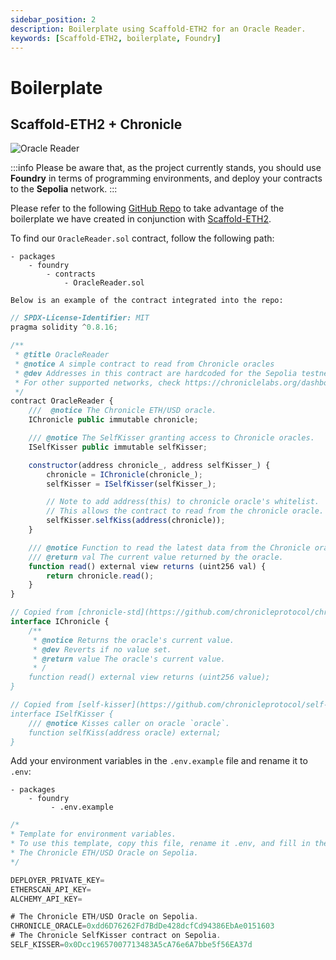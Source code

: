 ```yaml
---
sidebar_position: 2
description: Boilerplate using Scaffold-ETH2 for an Oracle Reader.
keywords: [Scaffold-ETH2, boilerplate, Foundry]
---
```

# Boilerplate

## Scaffold-ETH2 + Chronicle

<div style={{textAlign: 'center'}}>
<img
    src="/img/Developers/Boilerplate/OracleReader.png"
    alt="Oracle Reader"
/>
</div>

:::info
Please be aware that, as the project currently stands, you should use **Foundry** in terms of programming environments, and deploy your contracts to the **Sepolia** network.
:::

Please refer to the following [GitHub Repo](https://github.com/chronicleprotocol/scaffold-oracle-reader) to take advantage of the boilerplate we have created in conjunction with [Scaffold-ETH2](https://scaffoldeth.io/). 


To find our `OracleReader.sol` contract, follow the following path: 

```
- packages
    - foundry
        - contracts
            - OracleReader.sol
```
    Below is an example of the contract integrated into the repo:

```js
// SPDX-License-Identifier: MIT
pragma solidity ^0.8.16;

/**
 * @title OracleReader
 * @notice A simple contract to read from Chronicle oracles
 * @dev Addresses in this contract are hardcoded for the Sepolia testnet.
 * For other supported networks, check https://chroniclelabs.org/dashboard/oracles.
 */
contract OracleReader {
    ///  @notice The Chronicle ETH/USD oracle.
    IChronicle public immutable chronicle;

    /// @notice The SelfKisser granting access to Chronicle oracles.
    ISelfKisser public immutable selfKisser;

    constructor(address chronicle_, address selfKisser_) {
        chronicle = IChronicle(chronicle_);
        selfKisser = ISelfKisser(selfKisser_);

        // Note to add address(this) to chronicle oracle's whitelist.
        // This allows the contract to read from the chronicle oracle.
        selfKisser.selfKiss(address(chronicle));
    }

    /// @notice Function to read the latest data from the Chronicle oracle.
    /// @return val The current value returned by the oracle.
    function read() external view returns (uint256 val) {
        return chronicle.read();
    }
}

// Copied from [chronicle-std](https://github.com/chronicleprotocol/chronicle-std/blob/main/src/IChronicle.sol).
interface IChronicle {
    /**
     * @notice Returns the oracle's current value.
     * @dev Reverts if no value set.
     * @return value The oracle's current value.
     * /
    function read() external view returns (uint256 value);
}

// Copied from [self-kisser](https://github.com/chronicleprotocol/self-kisser/blob/main/src/ISelfKisser.sol).
interface ISelfKisser {
    /// @notice Kisses caller on oracle `oracle`.
    function selfKiss(address oracle) external;
}
```

Add your environment variables in the `.env.example` file and rename it to `.env`:
```
- packages
    - foundry
         - .env.example
```

```js
/* 
* Template for environment variables.
* To use this template, copy this file, rename it .env, and fill in the values.
* The Chronicle ETH/USD Oracle on Sepolia.
*/

DEPLOYER_PRIVATE_KEY=
ETHERSCAN_API_KEY=
ALCHEMY_API_KEY=

# The Chronicle ETH/USD Oracle on Sepolia.
CHRONICLE_ORACLE=0xdd6D76262Fd7BdDe428dcfCd94386EbAe0151603
# The Chronicle SelfKisser contract on Sepolia.
SELF_KISSER=0x0Dcc19657007713483A5cA76e6A7bbe5f56EA37d
```


